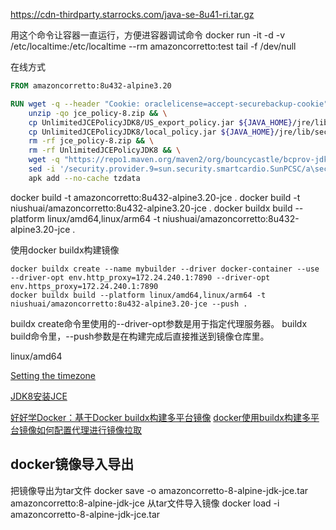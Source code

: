 

https://cdn-thirdparty.starrocks.com/java-se-8u41-ri.tar.gz



用这个命令让容器一直运行，方便进容器调试命令
docker run -it -d -v /etc/localtime:/etc/localtime --rm amazoncorretto:test tail -f /dev/null

在线方式
``` Dockerfile
FROM amazoncorretto:8u432-alpine3.20

RUN wget -q --header "Cookie: oraclelicense=accept-securebackup-cookie" "http://download.oracle.com/otn-pub/java/jce/8/jce_policy-8.zip" -O jce_policy-8.zip && \
    unzip -qo jce_policy-8.zip && \
    cp UnlimitedJCEPolicyJDK8/US_export_policy.jar ${JAVA_HOME}/jre/lib/security/US_export_policy.jar && \
    cp UnlimitedJCEPolicyJDK8/local_policy.jar ${JAVA_HOME}/jre/lib/security/local_policy.jar && \
    rm -rf jce_policy-8.zip && \
    rm -rf UnlimitedJCEPolicyJDK8 && \
    wget -q "https://repo1.maven.org/maven2/org/bouncycastle/bcprov-jdk18on/1.79/bcprov-jdk18on-1.79.jar" -O ${JAVA_HOME}/jre/lib/ext/bcprov-jdk18on-1.79.jar && \
    sed -i '/security.provider.9=sun.security.smartcardio.SunPCSC/a\security.provider.10=org.bouncycastle.jce.provider.BouncyCastleProvider' ${JAVA_HOME}/jre/lib/security/java.security && \
    apk add --no-cache tzdata
```

docker build -t amazoncorretto:8u432-alpine3.20-jce .
docker build -t niushuai/amazoncorretto:8u432-alpine3.20-jce .
docker buildx build --platform linux/amd64,linux/arm64 -t niushuai/amazoncorretto:8u432-alpine3.20-jce .

使用docker buildx构建镜像
```
docker buildx create --name mybuilder --driver docker-container --use --driver-opt env.http_proxy=172.24.240.1:7890 --driver-opt env.https_proxy=172.24.240.1:7890
docker buildx build --platform linux/amd64,linux/arm64 -t niushuai/amazoncorretto:8u432-alpine3.20-jce --push .
```

buildx create命令里使用的--driver-opt参数是用于指定代理服务器。
buildx build命令里，--push参数是在构建完成后直接推送到镜像仓库里。


linux/amd64

[Setting the timezone](https://wiki.alpinelinux.org/wiki/Setting_the_timezone)

[JDK8安装JCE](https://gist.github.com/enrique-fernandez-polo/44a23b222d0e8abcae7a42152c4a0d93)

[好好学Docker：基于Docker buildx构建多平台镜像](https://www.voidking.com/dev-docker-buildx/)
[docker使用buildx构建多平台镜像如何配置代理进行镜像拉取](https://blog.csdn.net/blake32/article/details/139681251)
## docker镜像导入导出

把镜像导出为tar文件
docker save -o amazoncorretto-8-alpine-jdk-jce.tar amazoncorretto:8-alpine-jdk-jce
从tar文件导入镜像
docker load -i amazoncorretto-8-alpine-jdk-jce.tar

